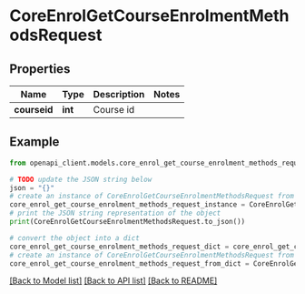 # CoreEnrolGetCourseEnrolmentMethodsRequest


## Properties

Name | Type | Description | Notes
------------ | ------------- | ------------- | -------------
**courseid** | **int** | Course id | 

## Example

```python
from openapi_client.models.core_enrol_get_course_enrolment_methods_request import CoreEnrolGetCourseEnrolmentMethodsRequest

# TODO update the JSON string below
json = "{}"
# create an instance of CoreEnrolGetCourseEnrolmentMethodsRequest from a JSON string
core_enrol_get_course_enrolment_methods_request_instance = CoreEnrolGetCourseEnrolmentMethodsRequest.from_json(json)
# print the JSON string representation of the object
print(CoreEnrolGetCourseEnrolmentMethodsRequest.to_json())

# convert the object into a dict
core_enrol_get_course_enrolment_methods_request_dict = core_enrol_get_course_enrolment_methods_request_instance.to_dict()
# create an instance of CoreEnrolGetCourseEnrolmentMethodsRequest from a dict
core_enrol_get_course_enrolment_methods_request_from_dict = CoreEnrolGetCourseEnrolmentMethodsRequest.from_dict(core_enrol_get_course_enrolment_methods_request_dict)
```
[[Back to Model list]](../README.md#documentation-for-models) [[Back to API list]](../README.md#documentation-for-api-endpoints) [[Back to README]](../README.md)


